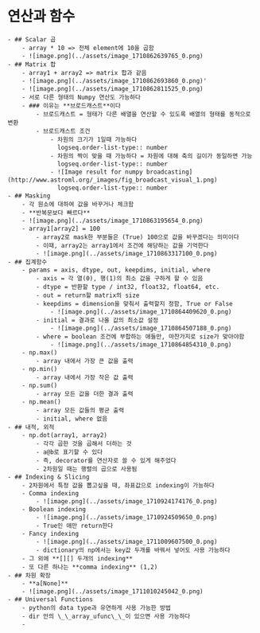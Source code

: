 # 연산과 함수
	- ## Scalar 곱
		- array * 10 => 전체 element에 10을 곱함
		- ![image.png](../assets/image_1710862639765_0.png)
	- ## Matrix 합
		- array1 + array2 => matrix 합과 같음
		- ![image.png](../assets/image_1710862693860_0.png)'
		- ![image.png](../assets/image_1710862811525_0.png)
		- 서로 다른 형태의 Numpy 연산도 가능하다
		- ### 이유는 **브로드캐스트**이다
			- 브로드캐스트 = 형태가 다른 배열을 연산할 수 있도록 배열의 형태를 동적으로 변환
			- 브로드캐스트 조건
				- 차원의 크기가 1일때 가능하다
				  logseq.order-list-type:: number
				- 차원의 짝이 맞을 때 가능하다 = 차원에 대해 축의 길이가 동일하면 가능
				  logseq.order-list-type:: number
				- ![Image result for numpy broadcasting](http://www.astroml.org/_images/fig_broadcast_visual_1.png)
				  logseq.order-list-type:: number
	- ## Masking
		- 각 원소에 대하여 값을 바꾸거나 체크함
		- **반복문보다 빠르다**
		- ![image.png](../assets/image_1710863195654_0.png)
		- array1[array2] = 100
			- array2로 mask한 부분들은 (True) 100으로 값을 바꾸겠다는 의미이다
			- 이때, array2는 array1에서 조건에 해당하는 값을 기억한다
			- ![image.png](../assets/image_1710863317100_0.png)
	- ## 집계함수
		- params = axis, dtype, out, keepdims, initial, where
			- axis = 각 열(0), 행(1)의 최소 값을 구하게 할 수 있음
			- dtype = 반환할 type / int32, float32, float64, etc.
			- out = return할 matrix의 size
			- keepdims = dimension을 맞춰서 출력할지 정함, True or False
				- ![image.png](../assets/image_1710864409620_0.png)
			- initial = 결과로 나올 값의 최소값 설정
				- ![image.png](../assets/image_1710864507188_0.png)
			- where = boolean 조건에 부합하는 애들만, 마찬가지로 size가 맞아야함
				- ![image.png](../assets/image_1710864854310_0.png)
		- np.max()
			- array 내에서 가장 큰 값을 출력
		- np.min()
			- array 내에서 가장 작은 값 출력
		- np.sum()
			- array 모든 값을 더한 결과 출력
		- np.mean()
			- array 모든 값들의 평균 출력
			- initial, where 없음
	- ## 내적, 외적
		- np.dot(array1, array2)
			- 각각 곱한 것을 곱해서 더하는 것
			- a@b로 표기할 수 있다
			- 즉, decorator를 연산자로 쓸 수 있게 해주었다
			- 2차원일 때는 행렬의 곱으로 사용됨
	- ## Indexing & Slicing
		- 2차원에서 특정 값을 뽑고싶을 때, 좌표값으로 indexing이 가능하다
		- Comma indexing
			- ![image.png](../assets/image_1710924174176_0.png)
		- Boolean indexing
			- ![image.png](../assets/image_1710924509650_0.png)
			- True인 애만 return한다
		- Fancy indexing
			- ![image.png](../assets/image_1711009607500_0.png)
			- dictionary의 np에서는 key값 두개를 바꿔서 넣어도 사용 가능하다
		- 그 외에 **[][] 두개의 indexing**
		- 또 다른 하나는 **comma indexing** (1,2)
	- ## 차원 확장
		- **a[None]**
		- ![image.png](../assets/image_1711010245042_0.png)
	- ## Universal Functions
		- python의 data type과 유연하게 사용 가능한 방법
		- dir 안의 \_\_array_ufunc\_\_이 있으면 사용 가능하다
		-
